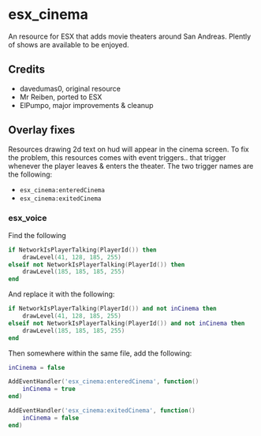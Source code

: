 # esx_cinema

An resource for ESX that adds movie theaters around San Andreas. Plently of shows are available to be enjoyed.

## Credits

- davedumas0, original resource
- Mr Reiben, ported to ESX
- ElPumpo, major improvements & cleanup

## Overlay fixes

Resources drawing 2d text on hud will appear in the cinema screen. To fix the problem, this resources comes with event triggers.. that trigger whenever the player leaves & enters the theater. The two trigger names are the following:

- `esx_cinema:enteredCinema`
- `esx_cinema:exitedCinema`

### esx_voice

Find the following

```lua
if NetworkIsPlayerTalking(PlayerId()) then
	drawLevel(41, 128, 185, 255)
elseif not NetworkIsPlayerTalking(PlayerId()) then
	drawLevel(185, 185, 185, 255)
end
 ```

And replace it with the following:

```lua
if NetworkIsPlayerTalking(PlayerId()) and not inCinema then
	drawLevel(41, 128, 185, 255)
elseif not NetworkIsPlayerTalking(PlayerId()) and not inCinema then
	drawLevel(185, 185, 185, 255)
end	
```

Then somewhere within the same file, add the following:

```lua
inCinema = false

AddEventHandler('esx_cinema:enteredCinema', function()
	inCinema = true
end)

AddEventHandler('esx_cinema:exitedCinema', function()
	inCinema = false
end)
```
